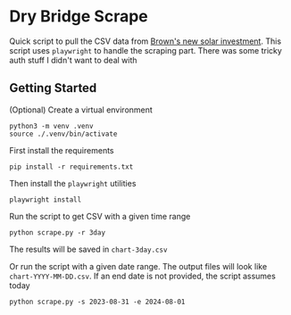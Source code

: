 # Dry Bridge Scrape

Quick script to pull the CSV data from [Brown's new solar investment](https://hmi.alsoenergy.com/powerhmi/publicdisplay/be7a7484-25f9-4b3e-a3ac-637ca6111cf3/main?arg=NTk0NDk%3d&lang=en-US). This script uses `playwright` to handle the scraping part. There was some tricky auth stuff I didn't want to deal with

## Getting Started


(Optional) Create a virtual environment

```
python3 -m venv .venv
source ./.venv/bin/activate
```

First install the requirements

```
pip install -r requirements.txt
```

Then install the `playwright` utilities

```
playwright install
```

Run the script to get CSV with a given time range

```
python scrape.py -r 3day
```

The results will be saved in `chart-3day.csv`

Or run the script with a given date range. The output files will look like
`chart-YYYY-MM-DD.csv`. If an end date is not provided, the script assumes today

```
python scrape.py -s 2023-08-31 -e 2024-08-01
```

